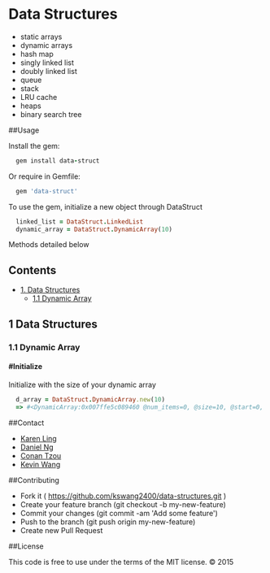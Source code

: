 # Data Structures

* static arrays
* dynamic arrays
* hash map
* singly linked list
* doubly linked list
* queue
* stack
* LRU cache
* heaps
* binary search tree

##Usage

Install the gem:

```ruby
  gem install data-struct
```

Or require in Gemfile:

```ruby
  gem 'data-struct'
```

To use the gem, initialize a new object through DataStruct

```ruby
  linked_list = DataStruct.LinkedList
  dynamic_array = DataStruct.DynamicArray(10)
```

Methods detailed below

## Contents

* [1. Data Structures](#1-data-structures)
  * [1.1 Dynamic Array](#11-dynamic-array)

## 1 Data Structures 

### 1.1 Dynamic Array

#### #Initialize

Initialize with the size of your dynamic array

```ruby
  d_array = DataStruct.DynamicArray.new(10)
  => #<DynamicArray:0x007ffe5c089460 @num_items=0, @size=10, @start=0, @store=[nil, nil, nil, nil, nil, nil, nil, nil, nil, nil]>
```

##Contact

* [Karen Ling](https://github.com/karenling)
* [Daniel Ng](https://github.com/danielng09)
* [Conan Tzou](https://github.com/conanza)
* [Kevin Wang](https://github.com/kswang2400)

##Contributing

* Fork it ( https://github.com/kswang2400/data-structures.git )
* Create your feature branch (git checkout -b my-new-feature)
* Commit your changes (git commit -am 'Add some feature')
* Push to the branch (git push origin my-new-feature)
* Create new Pull Request

##License

This code is free to use under the terms of the MIT license. © 2015
